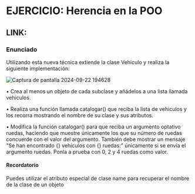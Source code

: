 # EJERCICIO: Herencia en la POO
## LINK: 

### Enunciado
Utilizando esta nueva técnica extiende la clase Vehiculo y realiza la siguiente
implementación:

![Captura de pantalla 2024-09-22 194628](https://github.com/user-attachments/assets/adb75a26-2485-4284-8ab5-959212a5c255)

• Crea al menos un objeto de cada subclase y añádelos a una lista
llamada vehiculos.

• Realiza una función llamada catalogar() que reciba la lista de
vehiculos y los recorra mostrando el nombre de su clase y sus
atributos.

• Modifica la función catalogar() para que reciba un argumento
optativo ruedas, haciendo que muestre únicamente los que su
número de ruedas concuerde con el valor del argumento. También
debe mostrar un mensaje "Se han encontrado {} vehículos con {} ruedas:" únicamente si se envía el argumento ruedas. Ponla a
prueba con 0, 2 y 4 ruedas como valor.

#### Recordatorio

Puedes utilizar el atributo especial de clase name para recuperar el nombre de
la clase de un objeto
